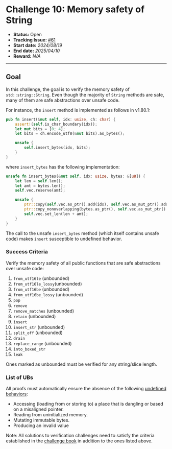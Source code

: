 # Challenge 10: Memory safety of String

- **Status:** Open
- **Tracking Issue:** [#61](https://github.com/model-checking/verify-rust-std/issues/61)
- **Start date:** *2024/08/19*
- **End date:** *2025/04/10*
- **Reward:** *N/A*

-------------------

## Goal

In this challenge, the goal is to verify the memory safety of `std::string::String`.
Even though the majority of `String` methods are safe, many of them are safe abstractions over unsafe code.

For instance, the `insert` method is implemented as follows in v1.80.1:
```rust
pub fn insert(&mut self, idx: usize, ch: char) {
    assert!(self.is_char_boundary(idx));
    let mut bits = [0; 4];
    let bits = ch.encode_utf8(&mut bits).as_bytes();

    unsafe {
        self.insert_bytes(idx, bits);
    }
}
```
where `insert_bytes` has the following implementation:
```rust
unsafe fn insert_bytes(&mut self, idx: usize, bytes: &[u8]) {
    let len = self.len();
    let amt = bytes.len();
    self.vec.reserve(amt);

    unsafe {
        ptr::copy(self.vec.as_ptr().add(idx), self.vec.as_mut_ptr().add(idx + amt), len - idx);
        ptr::copy_nonoverlapping(bytes.as_ptr(), self.vec.as_mut_ptr().add(idx), amt);
        self.vec.set_len(len + amt);
    }
}
```
The call to the unsafe `insert_bytes` method (which itself contains unsafe code) makes `insert` susceptible to undefined behavior.

### Success Criteria

Verify the memory safety of all public functions that are safe abstractions over unsafe code:

1. `from_utf16le` (unbounded)
1. `from_utf16le_lossy`(unbounded)
1. `from_utf16be` (unbounded)
1. `from_utf16be_lossy` (unbounded)
1. `pop`
1. `remove`
1. `remove_matches` (unbounded)
1. `retain` (unbounded)
1. `insert`
1. `insert_str` (unbounded)
1. `split_off` (unbounded)
1. `drain`
1. `replace_range` (unbounded)
1. `into_boxed_str`
1. `leak`

Ones marked as unbounded must be verified for any string/slice length.

### List of UBs

All proofs must automatically ensure the absence of the following [undefined behaviors](https://github.com/rust-lang/reference/blob/142b2ed77d33f37a9973772bd95e6144ed9dce43/src/behavior-considered-undefined.md):

* Accessing (loading from or storing to) a place that is dangling or based on a misaligned pointer.
* Reading from uninitialized memory.
* Mutating immutable bytes.
* Producing an invalid value

Note: All solutions to verification challenges need to satisfy the criteria established in the [challenge book](../general-rules.md)
in addition to the ones listed above.
